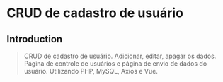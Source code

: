 # CRUD de cadastro de usuário

## Introduction

> CRUD de cadastro de usuário. Adicionar, editar, apagar os dados. Página de controle de usuários e página de envio de dados do usuário. Utilizando PHP, MySQL, Axios e Vue.
